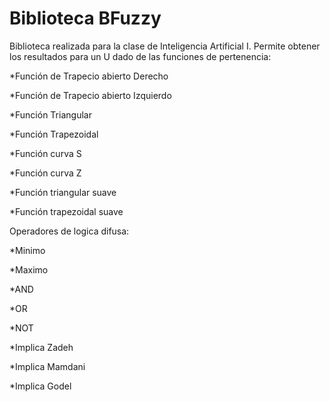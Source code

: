 # Biblioteca BFuzzy

Biblioteca realizada para la clase de Inteligencia Artificial I. 
Permite obtener los resultados para un U dado de las funciones de pertenencia:

*Función de Trapecio abierto Derecho

*Función de Trapecio abierto Izquierdo

*Función Triangular

*Función Trapezoidal

*Función curva S

*Función curva Z

*Función triangular suave

*Función trapezoidal suave
  
Operadores de logica difusa:

*Minimo

*Maximo

*AND

*OR

*NOT

*Implica Zadeh

*Implica Mamdani

*Implica Godel
  

